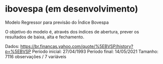 # ibovespa (em desenvolvimento)
Modelo Regressor para previsão do Índice Bovespa

O objetivo do modelo é, através dos índices de abertura, prever os resultados de baixa, alta e fechamento.

Dados: https://br.financas.yahoo.com/quote/%5EBVSP/history?p=%5EBVSP
Período inicial: 27/04/1993
Período final: 14/05/2021
Tamanho: 7116 observações / 7 variáveis
